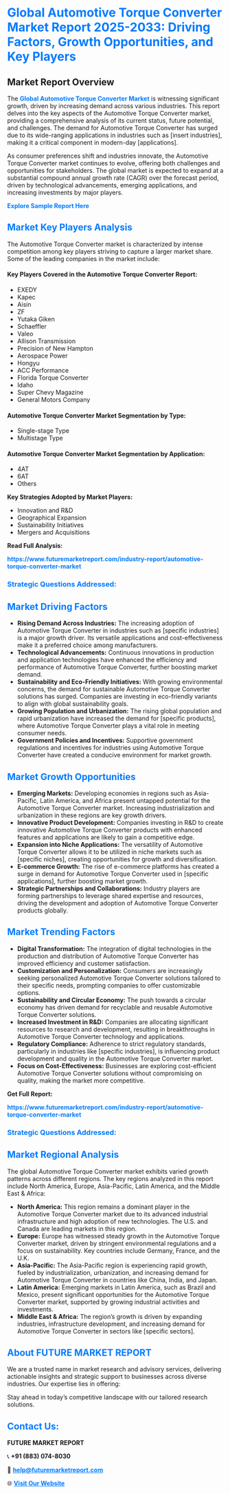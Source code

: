 <h1 style="color: #007BFF;">Global Automotive Torque Converter Market Report 2025-2033: Driving Factors, Growth Opportunities, and Key Players</h1>

<section id="overview">
<h2>Market Report Overview</h2>
<p>The <a href="https://www.futuremarketreport.com/industry-report/automotive-torque-converter-market" style="color: #007BFF; text-decoration: none;"><strong>Global Automotive Torque Converter Market</strong></a> is witnessing significant growth, driven by increasing demand across various industries. This report delves into the key aspects of the Automotive Torque Converter market, providing a comprehensive analysis of its current status, future potential, and challenges. The demand for Automotive Torque Converter has surged due to its wide-ranging applications in industries such as [insert industries], making it a critical component in modern-day [applications].</p>
<p>As consumer preferences shift and industries innovate, the Automotive Torque Converter market continues to evolve, offering both challenges and opportunities for stakeholders. The global market is expected to expand at a substantial compound annual growth rate (CAGR) over the forecast period, driven by technological advancements, emerging applications, and increasing investments by major players.</p>
</section>

<section id="overview">
<p><a href="https://www.futuremarketreport.com/request-sample/reportId=109902" style="color: #007BFF; text-decoration: none;"><strong>Explore Sample Report Here</strong></a></p>
</section>

<section id="key-players">
<h2 style="color: #007BFF;">Market Key Players Analysis</h2>
<p>The Automotive Torque Converter market is characterized by intense competition among key players striving to capture a larger market share. Some of the leading companies in the market include:</p>
<h4>Key Players Covered in the Automotive Torque Converter Report:</h4>
<ul><li>EXEDY</li><li>Kapec</li><li>Aisin</li><li>ZF</li><li>Yutaka Giken</li><li>Schaeffler</li><li>Valeo</li><li>Allison Transmission</li><li>Precision of New Hampton</li><li>Aerospace Power</li><li>Hongyu</li><li>ACC Performance</li><li>Florida Torque Converter</li><li>Idaho</li><li>Super Chevy Magazine</li><li>General Motors Company</li></ul>
<h4>Automotive Torque Converter Market Segmentation by Type:</h4>
<ul><li>Single-stage Type</li><li>Multistage Type</li></ul>

<h4>Automotive Torque Converter Market Segmentation by Application:</h4>
<ul><li>4AT</li><li>6AT</li><li>Others</li></ul>
<p><strong>Key Strategies Adopted by Market Players:</strong></p>
<ul>
<li>Innovation and R&D</li>
<li>Geographical Expansion</li>
<li>Sustainability Initiatives</li>
<li>Mergers and Acquisitions</li>
</ul>
</section>

<section>
<p><strong>Read Full Analysis: </strong></p><a href="https://www.futuremarketreport.com/industry-report/automotive-torque-converter-market" style="color: #007BFF; text-decoration: none;"><strong>https://www.futuremarketreport.com/industry-report/automotive-torque-converter-market</strong></a>
<h3 style="color: #007BFF;">Strategic Questions Addressed:</h3>
</section>

<section id="driving-factors">
<h2 style="color: #007BFF;">Market Driving Factors</h2>
<ul>
<li><strong>Rising Demand Across Industries:</strong> The increasing adoption of Automotive Torque Converter in industries such as [specific industries] is a major growth driver. Its versatile applications and cost-effectiveness make it a preferred choice among manufacturers.</li>
<li><strong>Technological Advancements:</strong> Continuous innovations in production and application technologies have enhanced the efficiency and performance of Automotive Torque Converter, further boosting market demand.</li>
<li><strong>Sustainability and Eco-Friendly Initiatives:</strong> With growing environmental concerns, the demand for sustainable Automotive Torque Converter solutions has surged. Companies are investing in eco-friendly variants to align with global sustainability goals.</li>
<li><strong>Growing Population and Urbanization:</strong> The rising global population and rapid urbanization have increased the demand for [specific products], where Automotive Torque Converter plays a vital role in meeting consumer needs.</li>
<li><strong>Government Policies and Incentives:</strong> Supportive government regulations and incentives for industries using Automotive Torque Converter have created a conducive environment for market growth.</li>
</ul>
</section>

<section id="growth-opportunities">
<h2 style="color: #007BFF;">Market Growth Opportunities</h2>
<ul>
<li><strong>Emerging Markets:</strong> Developing economies in regions such as Asia-Pacific, Latin America, and Africa present untapped potential for the Automotive Torque Converter market. Increasing industrialization and urbanization in these regions are key growth drivers.</li>
<li><strong>Innovative Product Development:</strong> Companies investing in R&D to create innovative Automotive Torque Converter products with enhanced features and applications are likely to gain a competitive edge.</li>
<li><strong>Expansion into Niche Applications:</strong> The versatility of Automotive Torque Converter allows it to be utilized in niche markets such as [specific niches], creating opportunities for growth and diversification.</li>
<li><strong>E-commerce Growth:</strong> The rise of e-commerce platforms has created a surge in demand for Automotive Torque Converter used in [specific applications], further boosting market growth.</li>
<li><strong>Strategic Partnerships and Collaborations:</strong> Industry players are forming partnerships to leverage shared expertise and resources, driving the development and adoption of Automotive Torque Converter products globally.</li>
</ul>
</section>

<section id="trending-factors">
<h2 style="color: #007BFF;">Market Trending Factors</h2>
<ul>
<li><strong>Digital Transformation:</strong> The integration of digital technologies in the production and distribution of Automotive Torque Converter has improved efficiency and customer satisfaction.</li>
<li><strong>Customization and Personalization:</strong> Consumers are increasingly seeking personalized Automotive Torque Converter solutions tailored to their specific needs, prompting companies to offer customizable options.</li>
<li><strong>Sustainability and Circular Economy:</strong> The push towards a circular economy has driven demand for recyclable and reusable Automotive Torque Converter solutions.</li>
<li><strong>Increased Investment in R&D:</strong> Companies are allocating significant resources to research and development, resulting in breakthroughs in Automotive Torque Converter technology and applications.</li>
<li><strong>Regulatory Compliance:</strong> Adherence to strict regulatory standards, particularly in industries like [specific industries], is influencing product development and quality in the Automotive Torque Converter market.</li>
<li><strong>Focus on Cost-Effectiveness:</strong> Businesses are exploring cost-efficient Automotive Torque Converter solutions without compromising on quality, making the market more competitive.</li>
</ul>
</section>

<section>
<p><strong>Get Full Report: </strong></p><a href="https://www.futuremarketreport.com/industry-report/automotive-torque-converter-market" style="color: #007BFF; text-decoration: none;"><strong>https://www.futuremarketreport.com/industry-report/automotive-torque-converter-market</strong></a>
<h3 style="color: #007BFF;">Strategic Questions Addressed:</h3>
</section>


<section id="regional-analysis">
<h2 style="color: #007BFF;">Market Regional Analysis</h2>
<p>The global Automotive Torque Converter market exhibits varied growth patterns across different regions. The key regions analyzed in this report include North America, Europe, Asia-Pacific, Latin America, and the Middle East & Africa:</p>
<ul>
<li><strong>North America:</strong> This region remains a dominant player in the Automotive Torque Converter market due to its advanced industrial infrastructure and high adoption of new technologies. The U.S. and Canada are leading markets in this region.</li>
<li><strong>Europe:</strong> Europe has witnessed steady growth in the Automotive Torque Converter market, driven by stringent environmental regulations and a focus on sustainability. Key countries include Germany, France, and the U.K.</li>
<li><strong>Asia-Pacific:</strong> The Asia-Pacific region is experiencing rapid growth, fueled by industrialization, urbanization, and increasing demand for Automotive Torque Converter in countries like China, India, and Japan.</li>
<li><strong>Latin America:</strong> Emerging markets in Latin America, such as Brazil and Mexico, present significant opportunities for the Automotive Torque Converter market, supported by growing industrial activities and investments.</li>
<li><strong>Middle East & Africa:</strong> The region’s growth is driven by expanding industries, infrastructure development, and increasing demand for Automotive Torque Converter in sectors like [specific sectors].</li>
</ul>
</section>

<footer>
<h2 style="color: #007BFF;">About FUTURE MARKET REPORT</h2>
<p>We are a trusted name in market research and advisory services, delivering actionable insights and strategic support to businesses across diverse industries. Our expertise lies in offering:</p>

<p>Stay ahead in today’s competitive landscape with our tailored research solutions.</p>

<h2 style="color: #007BFF;">Contact Us:</h2>
<p><strong>FUTURE MARKET REPORT</strong></p>
<p>📞 <strong>+91 (883) 074-8030</strong></p>
<p>📧 <strong><a href="mailto:help@futuremarketreport.com" style="color: #007BFF;">help@futuremarketreport.com</a></strong></p>
<p>🌐 <strong><a href="https://www.futuremarketreport.com/" style="color: #007BFF;">Visit Our Website</a></strong></p>
</footer>